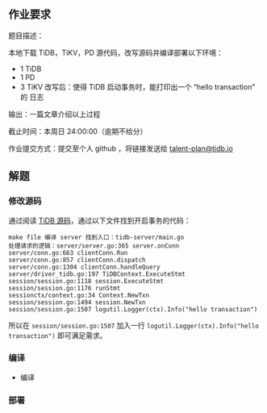 
## 作业要求

题目描述：

本地下载 TiDB，TiKV，PD 源代码，改写源码并编译部署以下环境：
* 1 TiDB
* 1 PD
* 3 TiKV
改写后：使得 TiDB 启动事务时，能打印出一个 “hello transaction” 的 日志

输出：一篇文章介绍以上过程

截止时间：本周日 24:00:00（逾期不给分）

作业提交方式：提交至个人 github ，将链接发送给 talent-plan@tidb.io

## 解题

### 修改源码

通过阅读 [TiDB 源码](https://github.com/pingcap/tidb)，通过以下文件找到开启事务的代码：
```
make file 编译 server 找到入口：tidb-server/main.go
处理请求的逻辑：server/server.go:365 server.onConn
server/conn.go:663 clientConn.Run
server/conn.go:857 clientConn.dispatch
server/conn.go:1304 clientConn.handleQuery
server/driver_tidb.go:197 TiDBContext.ExecuteStmt
session/session.go:1118 session.ExecuteStmt
session/session.go:1176 runStmt
sessionctx/context.go:34 Context.NewTxn
session/session.go:1494 session.NewTxn
session/session.go:1507 logutil.Logger(ctx).Info("hello transaction")
```

所以在 `session/session.go:1507` 加入一行 `logutil.Logger(ctx).Info("hello transaction")` 即可满足需求。

### 编译

* 编译
###

### 部署
